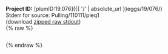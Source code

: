 **Project ID:** [plumID:19.076]({{ '/' | absolute_url }}eggs/19/076/)  
Stderr for source:  Pulling/110111/pleq1   
(download [zipped raw stdout](pleq1.plumed_master.stdout.txt.zip))  
{% raw %}
<pre>
</pre>
{% endraw %}
